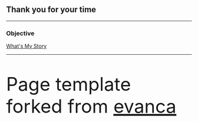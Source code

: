 ## Thank you for your time

---

### Objective

[What's My Story](/sample_page)




---
<p style="font-size:50px">Page template forked from <a href="https://github.com/evanca/quick-portfolio">evanca</a></p>
<!-- Remove above link if you don't want to attibute -->

